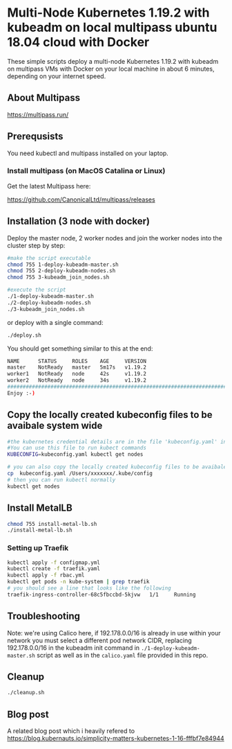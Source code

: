 # Multi-Node Kubernetes 1.19.2 with kubeadm on local multipass ubuntu 18.04 cloud with Docker

These simple scripts deploy a multi-node Kubernetes 1.19.2 with kubeadm on multipass VMs with Docker on your local machine in about 6 minutes, depending on your internet speed.

## About Multipass

https://multipass.run/

## Prerequsists

You need kubectl and multipass installed on your laptop.

### Install multipass (on MacOS Catalina or Linux)

Get the latest Multipass here:

https://github.com/CanonicalLtd/multipass/releases

## Installation (3 node with docker)

Deploy the master node, 2 worker nodes and join the worker nodes into the cluster step by step:

```bash
#make the script executable
chmod 755 1-deploy-kubeadm-master.sh
chmod 755 2-deploy-kubeadm-nodes.sh
chmod 755 3-kubeadm_join_nodes.sh

#execute the script
./1-deploy-kubeadm-master.sh
./2-deploy-kubeadm-nodes.sh
./3-kubeadm_join_nodes.sh
```

or deploy with a single command:

```bash
./deploy.sh
```

You should get something similar to this at the end:

```bash
NAME      STATUS     ROLES    AGE     VERSION
master    NotReady   master   5m17s   v1.19.2
worker1   NotReady   node     42s     v1.19.2
worker2   NotReady   node     34s     v1.19.2
############################################################################
Enjoy :-)
```

## Copy the locally created kubeconfig files to be avaibale system wide

```bash
#the kubernetes credential details are in the file 'kubeconfig.yaml' in the local folder.
#You can use this file to run kubect commands
KUBECONFIG=kubeconfig.yaml kubectl get nodes

# you can also copy the locally created kubeconfig files to be avaibale as a default context system wide
cp  kubeconfig.yaml /Users/xxxxxxx/.kube/config
# then you can run kubectl normally
kubectl get nodes
```

## Install MetalLB

```bash
chmod 755 install-metal-lb.sh
./install-metal-lb.sh
```

### Setting up Traefik

```bash
kubectl apply -f configmap.yml
kubectl create -f traefik.yaml
kubectl apply -f rbac.yml
kubectl get pods -n kube-system | grep traefik
# you should see a line that looks like the following
traefik-ingress-controller-68c5fbccbd-5kjvw   1/1     Running
```

## Troubleshooting

Note: we're using Calico here, if 192.178.0.0/16 is already in use within your network you must select a different pod network CIDR, replacing 192.178.0.0/16 in the kubeadm init command in `./1-deploy-kubeadm-master.sh` script as well as in the `calico.yaml` file provided in this repo.

## Cleanup

```bash
./cleanup.sh
```

## Blog post

A related blog post which i heavily refered to
https://blog.kubernauts.io/simplicity-matters-kubernetes-1-16-fffbf7e84944
